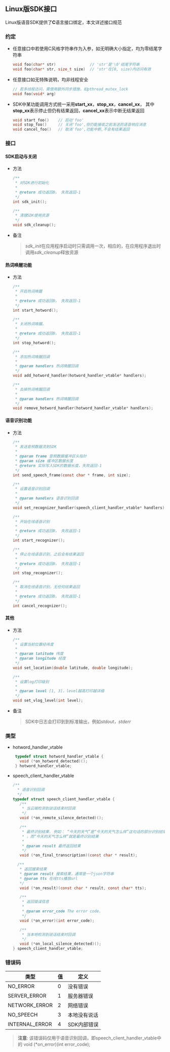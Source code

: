 ## Linux版SDK接口
Linux版语音SDK提供了**C**语言接口绑定，本文详述接口规范

### 约定
 - 任意接口中若使用C风格字符串作为入参，如无明确大小指定，均为零结尾字符串
    ```c  
    void foo(char* str)               // 'str'是'\0'结尾字符串
    void foo(char* str, size_t size)  // 'str'在[0, size)内访问有效
    ```
 - 任意接口如无特殊说明，均非线程安全
    ```c
    // 若多线程访问，需使用额外同步措施，如pthread_mutex_lock
    void foo(void* arg)  
    ```
 - SDK中某功能调用方式统一采用**start_xx**，**stop_xx**，**cancel_xx**， 其中**stop_xx**表示停止但仍有结果返回，**cancel_xx**表示中断无结果返回
    ```c
    void start_foo()    // 启动'foo'
    void stop_foo()     // 关闭'foo',但仍能接收之前发送的语音响应消息
    void cancel_foo()   // 取消'foo',功能中断,不会有结果返回
    ```
 
### 接口
#### SDK启动与关闭
- 方法  
    ```c
    /**
     * 对SDK进行初始化
     *
     * @return 成功返回0， 失败返回-1
     */
    int sdk_init();
    ```  
    ```c
    /**
     * 清理SDK使用资源
     */
    void sdk_cleanup();
    ```  
- 备注　
    > *sdk_init*在应用程序启动时只需调用一次，相应的，在应用程序退出时调用*sdk_cleanup*释放资源

#### 热词唤醒功能
- 方法  
    ```c
    /**
     * 开启热词唤醒
     *
     * @return 成功返回0， 失败返回-1
     */
    int start_hotword();
    ```  
    ```c
    /**
     * 关闭热词唤醒。
     *
     * @return 成功返回0， 失败返回-1
     */
    int stop_hotword();
    ```  
    ```c
    /**
     * 添加热词唤醒回调
     *
     * @param handlers 热词唤醒回调
     */
    void add_hotword_handler(hotword_handler_vtable* handlers);
    ```  
    ```c
    /**
     * 去掉热词唤醒回调
     *
     * @param handlers 热词唤醒回调
     */
    void remove_hotword_handler(hotword_handler_vtable* handlers);
    ```  

#### 语音识别功能
- 方法  
    ```c
    /**
     * 发送音频数据流到SDK
     *
     * @param frame 音频数据缓冲区头指针
     * @param size 缓冲区数据长度
     * @return 实际写入SDK的数据长度，失败返回-1
     */
    int send_speech_frame(const char * frame, int size);
    ```  
    ```c
    /**
     * 设置语音识别回调
     *
     * @param handlers 语音识别回调
     */
    void set_recognizer_handler(speech_client_handler_vtable* handlers);
    ```  
    ```c
    /**
     * 开始在线语音识别
     *
     * @return 成功返回0， 失败返回-1
     */
    int start_recognizer();
    ```  
    ```c
    /**
     * 停止在线语音识别，之后会有结果返回
     *
     * @return 成功返回0， 失败返回-1
     */
    int stop_recognizer();
    ```  
    ```c
    /**
     * 取消在线语音识别，无任何结果返回
     *
     * @return 成功返回0， 失败返回-1
     */
    int cancel_recognizer();
    ```

#### 其他
- 方法
    ```cpp
    /**
     * 设置当前位置经纬度
     *
     * @param latitude 纬度
     * @param longitude 经度
     */
    void set_location(double latitude, double longitude);
    ```
    ```c
    /**
     * 设置log打印级别
     *
     * @param level [1, 3]，level越高打印越详细
     */
    void set_vlog_level(int level);
    ```
- 备注　
    > SDK中日志会打印到到标准输出，例如*stdout，stderr*

### 类型
- hotword_handler_vtable
    ```c
     typedef struct hotword_handler_vtable {
       void (*on_hotword_detected)();
     } hotword_handler_vtable;
    ```

- speech_client_handler_vtable
    ```c
    /**
      * 语音识别回调
      */
    typedef struct speech_client_handler_vtable {
       /**
        * 当云端检测到说话结束时回调
        */
       void (*on_remote_silence_detected)();

       /**
        * 最终识别结果. 例如： “今天的天气”是“今天的天气怎么样”这句话的部分识别结果
        * ，而“今天的天气怎么样”就是最终识别结果
        *
        * @param result 最终返回结果
        */
       void (*on_final_transcription)(const char * result);

      /**
       * 返回搜索结果
       * @param result 搜索结果，通常是一个json字符串
       * @param tts 在线tts播放url
       */
       void (*on_result)(const char * result, const char* tts);

       /**
        * 返回错误信息
        *
        * @param error_code The error code.
        */
       void (*on_error)(int error_code);

       /**
        * 当本地检测到说话结束时回调
        */
       void (*on_local_silence_detected)();
    } speech_client_handler_vtable;
    ```

### 错误码
|类型　　　　　 |值 | 定义         |
| --------------|---|--------------|
| NO_ERROR      | 0 | 没有错误     |
| SERVER_ERROR  | 1 | 服务器错误   |
| NETWORK_ERROR | 2 | 网络错误     |
| NO_SPEECH     | 3 | 本地没有说话 |
| INTERNAL_ERROR| 4 | SDK内部错误  |
>**注意**: 该错误码仅用于语音识别回调，即speech_client_handler_vtable中的
 void (*on_error)(int error_code);

